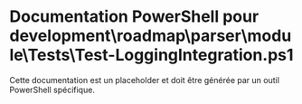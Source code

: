 # Documentation PowerShell pour development\roadmap\parser\module\Tests\Test-LoggingIntegration.ps1

Cette documentation est un placeholder et doit être générée par un outil PowerShell spécifique.

